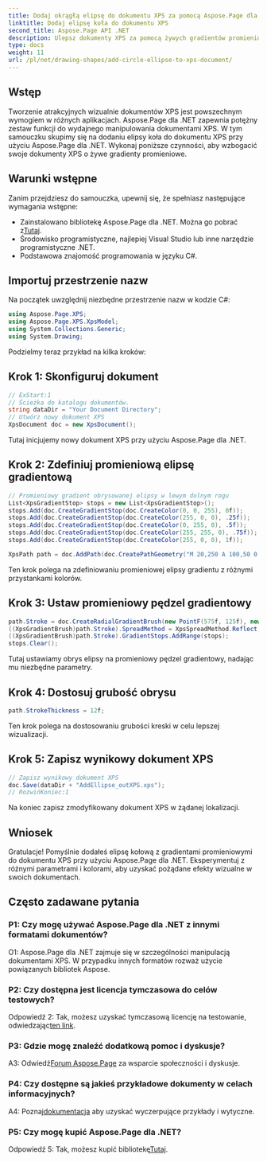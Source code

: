 ```yaml
---
title: Dodaj okrągłą elipsę do dokumentu XPS za pomocą Aspose.Page dla .NET
linktitle: Dodaj elipsę koła do dokumentu XPS
second_title: Aspose.Page API .NET
description: Ulepsz dokumenty XPS za pomocą żywych gradientów promieniowych za pomocą Aspose.Page dla .NET. Postępuj zgodnie z naszym przewodnikiem krok po kroku, aby uzyskać oszałamiające efekty wizualne.
type: docs
weight: 11
url: /pl/net/drawing-shapes/add-circle-ellipse-to-xps-document/
---
```

## Wstęp

Tworzenie atrakcyjnych wizualnie dokumentów XPS jest powszechnym wymogiem w różnych aplikacjach. Aspose.Page dla .NET zapewnia potężny zestaw funkcji do wydajnego manipulowania dokumentami XPS. W tym samouczku skupimy się na dodaniu elipsy koła do dokumentu XPS przy użyciu Aspose.Page dla .NET. Wykonaj poniższe czynności, aby wzbogacić swoje dokumenty XPS o żywe gradienty promieniowe.

## Warunki wstępne

Zanim przejdziesz do samouczka, upewnij się, że spełniasz następujące wymagania wstępne:

-  Zainstalowano bibliotekę Aspose.Page dla .NET. Można go pobrać z[Tutaj](https://releases.aspose.com/page/net/).
- Środowisko programistyczne, najlepiej Visual Studio lub inne narzędzie programistyczne .NET.
- Podstawowa znajomość programowania w języku C#.

## Importuj przestrzenie nazw

Na początek uwzględnij niezbędne przestrzenie nazw w kodzie C#:

```csharp
using Aspose.Page.XPS;
using Aspose.Page.XPS.XpsModel;
using System.Collections.Generic;
using System.Drawing;
```

Podzielmy teraz przykład na kilka kroków:

## Krok 1: Skonfiguruj dokument

```csharp
// ExStart:1
// Ścieżka do katalogu dokumentów.
string dataDir = "Your Document Directory";
// Utwórz nowy dokument XPS
XpsDocument doc = new XpsDocument();
```

Tutaj inicjujemy nowy dokument XPS przy użyciu Aspose.Page dla .NET.

## Krok 2: Zdefiniuj promieniową elipsę gradientową

```csharp
// Promieniowy gradient obrysowanej elipsy w lewym dolnym rogu
List<XpsGradientStop> stops = new List<XpsGradientStop>();
stops.Add(doc.CreateGradientStop(doc.CreateColor(0, 0, 255), 0f));
stops.Add(doc.CreateGradientStop(doc.CreateColor(255, 0, 0), .25f));
stops.Add(doc.CreateGradientStop(doc.CreateColor(0, 255, 0), .5f));
stops.Add(doc.CreateGradientStop(doc.CreateColor(255, 255, 0), .75f));
stops.Add(doc.CreateGradientStop(doc.CreateColor(255, 0, 0), 1f));

XpsPath path = doc.AddPath(doc.CreatePathGeometry("M 20,250 A 100,50 0 1 1 220,250 100,50 0 1 1 20,250"));
```

Ten krok polega na zdefiniowaniu promieniowej elipsy gradientu z różnymi przystankami kolorów.

## Krok 3: Ustaw promieniowy pędzel gradientowy

```csharp
path.Stroke = doc.CreateRadialGradientBrush(new PointF(575f, 125f), new PointF(575f, 100f), 75f, 50f);
((XpsGradientBrush)path.Stroke).SpreadMethod = XpsSpreadMethod.Reflect;
((XpsGradientBrush)path.Stroke).GradientStops.AddRange(stops);
stops.Clear();
```

Tutaj ustawiamy obrys elipsy na promieniowy pędzel gradientowy, nadając mu niezbędne parametry.

## Krok 4: Dostosuj grubość obrysu

```csharp
path.StrokeThickness = 12f;
```

Ten krok polega na dostosowaniu grubości kreski w celu lepszej wizualizacji.

## Krok 5: Zapisz wynikowy dokument XPS

```csharp
// Zapisz wynikowy dokument XPS
doc.Save(dataDir + "AddEllipse_outXPS.xps");
// RozwińKoniec:1
```

Na koniec zapisz zmodyfikowany dokument XPS w żądanej lokalizacji.

## Wniosek

Gratulacje! Pomyślnie dodałeś elipsę kołową z gradientami promieniowymi do dokumentu XPS przy użyciu Aspose.Page dla .NET. Eksperymentuj z różnymi parametrami i kolorami, aby uzyskać pożądane efekty wizualne w swoich dokumentach.

## Często zadawane pytania

### P1: Czy mogę używać Aspose.Page dla .NET z innymi formatami dokumentów?

O1: Aspose.Page dla .NET zajmuje się w szczególności manipulacją dokumentami XPS. W przypadku innych formatów rozważ użycie powiązanych bibliotek Aspose.

### P2: Czy dostępna jest licencja tymczasowa do celów testowych?

 Odpowiedź 2: Tak, możesz uzyskać tymczasową licencję na testowanie, odwiedzając[ten link](https://purchase.aspose.com/temporary-license/).

### P3: Gdzie mogę znaleźć dodatkową pomoc i dyskusje?

 A3: Odwiedź[Forum Aspose.Page](https://forum.aspose.com/c/page/39) za wsparcie społeczności i dyskusje.

### P4: Czy dostępne są jakieś przykładowe dokumenty w celach informacyjnych?

 A4: Poznaj[dokumentacja](https://reference.aspose.com/page/net/) aby uzyskać wyczerpujące przykłady i wytyczne.

### P5: Czy mogę kupić Aspose.Page dla .NET?

 Odpowiedź 5: Tak, możesz kupić bibliotekę[Tutaj](https://purchase.aspose.com/buy).